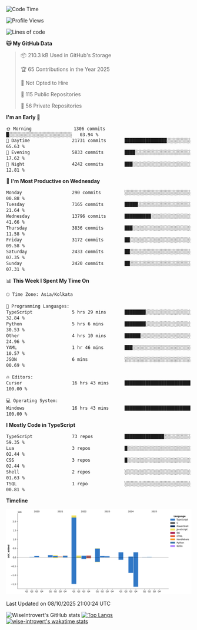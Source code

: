 <!--START_SECTION:waka-->
![Code Time](http://img.shields.io/badge/Code%20Time-4%2C364%20hrs%2014%20mins-blue)

![Profile Views](http://img.shields.io/badge/Profile%20Views-0-blue)

![Lines of code](https://img.shields.io/badge/From%20Hello%20World%20I%27ve%20Written-4.2%20million%20lines%20of%20code-blue)

**🐱 My GitHub Data** 

> 📦 210.3 kB Used in GitHub's Storage 
 > 
> 🏆 65 Contributions in the Year 2025
 > 
> 🚫 Not Opted to Hire
 > 
> 📜 115 Public Repositories 
 > 
> 🔑 56 Private Repositories 
 > 
**I'm an Early 🐤** 

```text
🌞 Morning                1306 commits        █░░░░░░░░░░░░░░░░░░░░░░░░   03.94 % 
🌆 Daytime                21731 commits       ████████████████░░░░░░░░░   65.63 % 
🌃 Evening                5833 commits        ████░░░░░░░░░░░░░░░░░░░░░   17.62 % 
🌙 Night                  4242 commits        ███░░░░░░░░░░░░░░░░░░░░░░   12.81 % 
```
📅 **I'm Most Productive on Wednesday** 

```text
Monday                   290 commits         ░░░░░░░░░░░░░░░░░░░░░░░░░   00.88 % 
Tuesday                  7165 commits        █████░░░░░░░░░░░░░░░░░░░░   21.64 % 
Wednesday                13796 commits       ██████████░░░░░░░░░░░░░░░   41.66 % 
Thursday                 3836 commits        ███░░░░░░░░░░░░░░░░░░░░░░   11.58 % 
Friday                   3172 commits        ██░░░░░░░░░░░░░░░░░░░░░░░   09.58 % 
Saturday                 2433 commits        ██░░░░░░░░░░░░░░░░░░░░░░░   07.35 % 
Sunday                   2420 commits        ██░░░░░░░░░░░░░░░░░░░░░░░   07.31 % 
```


📊 **This Week I Spent My Time On** 

```text
🕑︎ Time Zone: Asia/Kolkata

💬 Programming Languages: 
TypeScript               5 hrs 29 mins       ████████░░░░░░░░░░░░░░░░░   32.84 % 
Python                   5 hrs 6 mins        ████████░░░░░░░░░░░░░░░░░   30.53 % 
Other                    4 hrs 10 mins       ██████░░░░░░░░░░░░░░░░░░░   24.96 % 
YAML                     1 hr 46 mins        ███░░░░░░░░░░░░░░░░░░░░░░   10.57 % 
JSON                     6 mins              ░░░░░░░░░░░░░░░░░░░░░░░░░   00.69 % 

🔥 Editors: 
Cursor                   16 hrs 43 mins      █████████████████████████   100.00 % 

💻 Operating System: 
Windows                  16 hrs 43 mins      █████████████████████████   100.00 % 
```

**I Mostly Code in TypeScript** 

```text
TypeScript               73 repos            ███████████████░░░░░░░░░░   59.35 % 
Lua                      3 repos             █░░░░░░░░░░░░░░░░░░░░░░░░   02.44 % 
CSS                      3 repos             █░░░░░░░░░░░░░░░░░░░░░░░░   02.44 % 
Shell                    2 repos             ░░░░░░░░░░░░░░░░░░░░░░░░░   01.63 % 
TSQL                     1 repo              ░░░░░░░░░░░░░░░░░░░░░░░░░   00.81 % 
```



**Timeline**

![Lines of Code chart](https://raw.githubusercontent.com/wise-introvert/wise-introvert/master/assets/bar_graph.png)


 Last Updated on 08/10/2025 21:00:24 UTC
<!--END_SECTION:waka-->

![WiseIntrovert's GitHub stats](https://github-readme-stats.vercel.app/api?username=wise-introvert&count_private=true&show_icons=true)
[![Top Langs](https://github-readme-stats.vercel.app/api/top-langs/?username=wise-introvert&langs_count=10)](https://github.com/anuraghazra/github-readme-stats)
[![wise-introvert's wakatime stats](https://github-readme-stats.vercel.app/api/wakatime?username=wiseintrovert)](https://github.com/anuraghazra/github-readme-stats)
